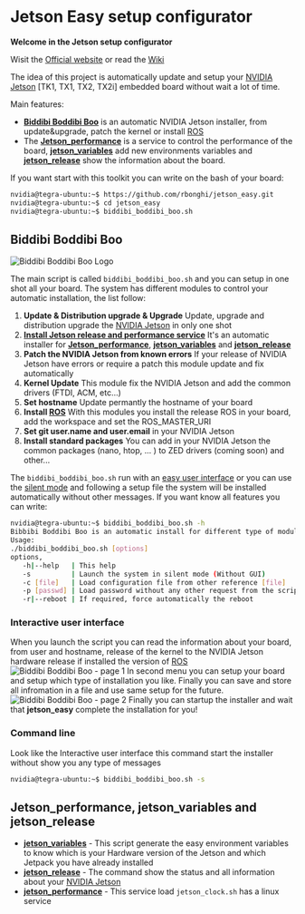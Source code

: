 # Jetson Easy setup configurator
**Welcome in the Jetson setup configurator**

Wisit the [Official website](http://rnext.it/project/jetson-easy/) or read the [Wiki](https://github.com/rbonghi/jetson_easy/wiki)

The idea of this project is automatically update and setup your [NVIDIA Jetson][NVIDIA Jetson] [TK1, TX1, TX2, TX2i] embedded board without wait a lot of time.

Main features:
* [**Biddibi Boddibi Boo**](#biddibi-boddibi-boo) is an automatic  NVIDIA Jetson installer, from update&upgrade, patch the kernel or install [ROS][ROS]
* The [**Jetson_performance**](#jetson_performance-jetson_variables-and-jetson_release) is a service to control the performance of the board, [**jetson_variables**](#jetson_performance-jetson_variables-and-jetson_release) add new environments variables and [**jetson_release**](#jetson_performance-jetson_variables-and-jetson_release) show the information about the board.

If you want start with this toolkit you can write on the bash of your board:
```bash
nvidia@tegra-ubuntu:~$ https://github.com/rbonghi/jetson_easy.git
nvidia@tegra-ubuntu:~$ cd jetson_easy
nvidia@tegra-ubuntu:~$ biddibi_boddibi_boo.sh
```

## Biddibi Boddibi Boo

![Biddibi Boddibi Boo Logo](http://rnext.it/wp-content/uploads/2018/03/biddibi_boddibi_boo.png)

The main script is called `biddibi_boddibi_boo.sh` and you can setup in one shot all your board. The system has different modules to control your automatic installation, the list follow:
1. **Update & Distribution upgrade & Upgrade** Update, upgrade and distribution upgrade the [NVIDIA Jetson][NVIDIA Jetson] in only one shot
2. [**Install Jetson release and performance service**](#Jetson_performance-jetson_variables-and-jetson_release) It's an automatic installer for [**Jetson_performance**][jetson_performance], [**jetson_variables**][jetson_variables] and [**jetson_release**][jetson_release]
3. **Patch the NVIDIA Jetson from known errors** If your release of NVIDIA Jetson have errors or require a patch this module update and fix automatically
4. **Kernel Update** This module fix the NVIDIA Jetson and add the common drivers (FTDI, ACM, etc...)
5. **Set hostname** Update permantly the hostname of your board
6. **Install [ROS][ROS]** With this modules you install the release ROS in your board, add the workspace and set the ROS_MASTER_URI
7. **Set git user.name and user.email** in your NVIDIA Jetson
8. **Install standard packages** You can add in your NVIDIA Jetson the common packages (nano, htop, ... ) to ZED drivers (coming soon) and other...

The `biddibi_boddibi_boo.sh` run with an [easy user interface](#interactive-user-interface) or you can use the [silent mode](#command-line) and following a setup file the system will be installed automatically without other messages. If you want know all features you can write:
```bash
nvidia@tegra-ubuntu:~$ biddibi_boddibi_boo.sh -h
Bibbibi Boddibi Boo is an automatic install for different type of modules.
Usage:
./biddibi_boddibi_boo.sh [options]
options,
   -h|--help   | This help
   -s          | Launch the system in silent mode (Without GUI)
   -c [file]   | Load configuration file from other reference [file]
   -p [passwd] | Load password without any other request from the script
   -r|--reboot | If required, force automatically the reboot
```
### Interactive user interface
When you launch the script you can read the information about your board, from user and hostname, release of the kernel to the NVIDIA Jetson hardware release if installed the version of [ROS][ROS]
![Biddibi Boddibi Boo - page 1](http://rnext.it/wp-content/uploads/2018/03/page1.jpg)
In second menu you can setup your board and setup which type of installation you like. Finally you can save and store all infromation in a file and use same setup for the future.
![Biddibi Boddibi Boo - page 2](http://rnext.it/wp-content/uploads/2018/03/page2.jpg)
Finally you can startup the installer and wait that **jetson_easy** complete the installation for you!

### Command line
Look like the Interactive user interface this command start the installer without show you any type of messages
```bash
nvidia@tegra-ubuntu:~$ biddibi_boddibi_boo.sh -s
```

## Jetson_performance, jetson_variables and jetson_release

* [**jetson_variables**][jetson_variables] - This script generate the easy environment variables to know which is your Hardware version of the Jetson and which Jetpack you have already installed
* [**jetson_release**][jetson_release] - The command show the status and all information about your [NVIDIA Jetson][NVIDIA Jetson]
* [**jetson_performance**][jetson_performance] - This service load `jetson_clock.sh` has a linux service



[jetson_variables]: https://github.com/rbonghi/jetson_easy/wiki/jetson_variables
[jetson_release]: https://github.com/rbonghi/jetson_easy/wiki/jetson_release
[jetson_performance]: https://github.com/rbonghi/jetson_easy/wiki/jetson_performance

[NVIDIA]: https://www.nvidia.com/
[NVIDIA Jetson]: http://www.nvidia.com/object/embedded-systems-dev-kits-modules.html
[ROS]: http://www.ros.org/
